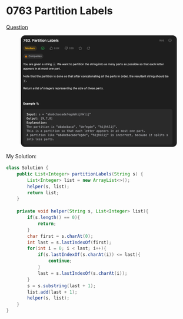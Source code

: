 # 0763 Partition Labels

[Question](https://leetcode.com/problems/partition-labels/description/?envType=study-plan\&id=data-structure-ii)

<figure><img src="../.gitbook/assets/image (1).png" alt=""><figcaption></figcaption></figure>



My Solution:

```java
class Solution {
    public List<Integer> partitionLabels(String s) {
        List<Integer> list = new ArrayList<>();
        helper(s, list);
        return list;
    }

    private void helper(String s, List<Integer> list){
        if(s.length() == 0){
            return;
        }
        char first = s.charAt(0);
        int last = s.lastIndexOf(first);
        for(int i = 0; i < last; i++){
            if(s.lastIndexOf(s.charAt(i)) <= last){
                continue;
            }
            last = s.lastIndexOf(s.charAt(i));
        }
        s = s.substring(last + 1);
        list.add(last + 1);
        helper(s, list);
    }
}
```

